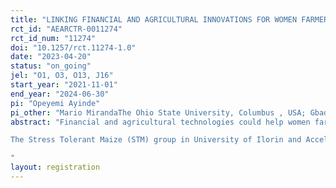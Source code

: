 ```yaml
---
title: "LINKING FINANCIAL AND AGRICULTURAL INNOVATIONS FOR WOMEN FARMERS’ RESILIENCE IN NIGERIA"
rct_id: "AEARCTR-0011274"
rct_id_num: "11274"
doi: "10.1257/rct.11274-1.0"
date: "2023-04-20"
status: "on_going"
jel: "O1, O3, O13, J16"
start_year: "2021-11-01"
end_year: "2024-06-30"
pi: "Opeyemi Ayinde"
pi_other: "Mario MirandaThe Ohio State University, Columbus , USA; Gbadebo OlaoyeUniversity of Ilorin, Nigeria; kayode AyindeFederal University of Technology, Akure,Nigeria; Kemi OmoteshoUniversity of Ilorin, Nigeria"
abstract: "Financial and agricultural technologies could help women farmers in Nigeria to build their resilience to shocks. Among the most promising of the agricultural  innovations are stress-tolerant crop varieties, an improved maize developed by the International Institute for Tropical Agriculture (IITA) through the Stress Tolerant Maize for Africa (STMA) project. These seed varieties have proven to sustain yields during moderate mid-season drought. Financial technologies such as financial literacy, Area yield index insurance  build resilience by providing financial literacy and payments in the event of insured losses. Index insurance bases payouts on an index of factors, such as rainfall or vegetation growth, that predict crop losses in an area. Because this type of insurance does not require a direct verification of losses, it can be made available at a much lower cost than conventional insurance and cost-effectively scaled across dispersed rural communities. On their own, these two innovations separately may not adequately promote resilience among farmers, particularly women. It is important to build our understanding of how to integrate these two technologies into comprehensive solutions to manage weather-related risk and how they might be tailored to meet the different needs and attitudes of women and men. Hence The University of Ilorin (UNILORIN), is committed to rigorously testing the interlinked effort of financial services, insurance,  and use of stress tolerant  seeds that will help build resilience among smallholder women farmers in Nigeria. Our primary null hypotheses are that: (1)There is no significant difference in access to financial services, stress tolerant  seeds and formal insurance among men and women smallholder farmers. (2) There is no significant effect of adoption of stress tolerant maize on  productivity of men and women smallholder farmers; (3) There is no significant effect of financial literacy, insurance and stress tolerant maize seed on the resilience of men and women smallholder farmers.
The Stress Tolerant Maize (STM) group in University of Ilorin and Accelerating Genetic Gains in Maize and Wheat for Improved Livelihoods project (AGG) of IITA project will provides logistic support for the research. The research will use STM and AGG interventions as laboratories for assessing the impact of interlinking of insurance and financial services with stress tolerant seeds in building resilience among women smallholders in Nigeria. The research partners are National Agricultural insurance Corporation (NAIC) in Nigeria and Shine  Initiative for Empowerment of Rural Dwellers, division of Arise Microfinance Bank.
"
layout: registration
---
```


